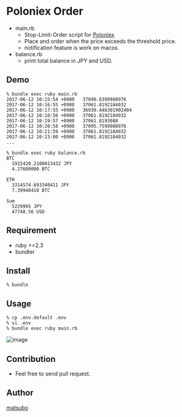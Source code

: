 Poloniex Order
====

- main.rb
  - Stop-Limit-Order script for [Poloniex](https://poloniex.com/)
  - Place and order when the price exceeds the threshold price.
  - notification feature is work on macos.
- balance.rb
  - print total balance in JPY and USD.


## Demo

```
% bundle exec ruby main.rb
2017-06-12 10:15:54 +0900	37040.6399988976
2017-06-12 10:16:55 +0900	37061.8192184032
2017-06-12 10:17:55 +0900	36930.446301902404
2017-06-12 10:18:56 +0900	37061.8192184032
2017-06-12 10:19:57 +0900	37061.8193088
2017-06-12 10:20:58 +0900	37095.7599988976
2017-06-12 10:21:59 +0900	37061.8192184032
2017-06-12 10:23:00 +0900	37061.8192184032
...
```




```
% bundle exec ruby balance.rb
BTC
  1915420.2100013432 JPY
  4.27600000 BTC

ETH
  3314574.693340411 JPY
  7.39948410 BTC

Sum
  5229995 JPY
  47748.56 USD
```



## Requirement

- ruby >=2.3
- bundler



## Install

```
% bundle
```

## Usage

```
% cp .env.default .env
% vi .env
% bundle exec ruby main.rb
```

![image](https://user-images.githubusercontent.com/98103/27017103-d5095862-4f60-11e7-90bd-dbcbae55db43.png)



## Contribution

- Feel free to send pull request.

## Author

[matsubo](https://github.com/matsubo)
